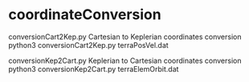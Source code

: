 # coordinateConversion

conversionCart2Kep.py
  Cartesian to Keplerian coordinates conversion
  python3 conversionCart2Kep.py terraPosVel.dat
  
  
conversionKep2Cart.py
  Keplerian to Cartesian coordinates conversion
  python3 conversionKep2Cart.py terraElemOrbit.dat
